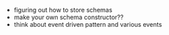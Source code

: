 - figuring out how to store schemas
- make your own schema constructor??
- think about event driven pattern and various events
